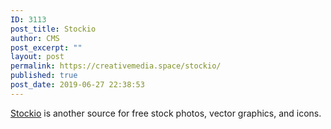 ```yaml
---
ID: 3113
post_title: Stockio
author: CMS
post_excerpt: ""
layout: post
permalink: https://creativemedia.space/stockio/
published: true
post_date: 2019-06-27 22:38:53
---
```

<a href="https://www.stockio.com/">Stockio</a> is another source for free stock photos, vector graphics, and icons.